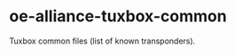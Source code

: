 oe-alliance-tuxbox-common
=========================

Tuxbox common files (list of known transponders).
